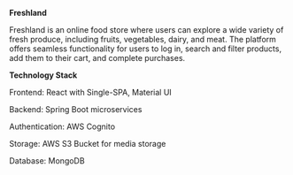 **Freshland**

Freshland is an online food store where users can explore a wide variety of fresh produce, including fruits, vegetables, dairy, and meat. The platform offers seamless functionality for users to log in, search and filter products, add them to their cart, and complete purchases.


**Technology Stack**

Frontend: React with Single-SPA, Material UI

Backend: Spring Boot microservices

Authentication: AWS Cognito

Storage: AWS S3 Bucket for media storage

Database: MongoDB

